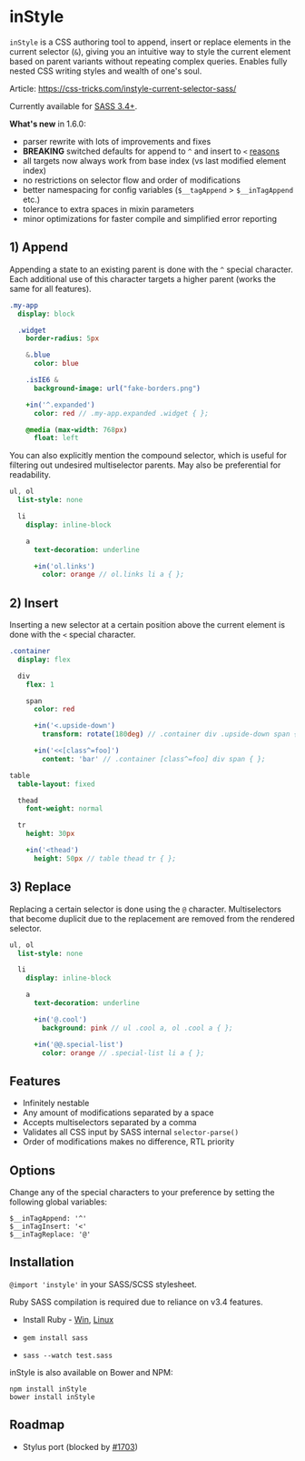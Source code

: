 # inStyle

`inStyle` is a CSS authoring tool to append, insert or replace elements in the current selector (`&`), giving you an intuitive way to style the current element based on parent variants without repeating complex queries. Enables fully nested CSS writing styles and wealth of one's soul.  

Article: https://css-tricks.com/instyle-current-selector-sass/

Currently available for [SASS 3.4+](src/instyle.sass).

**What's new** in 1.6.0:
- parser rewrite with lots of improvements and fixes
- **BREAKING** switched defaults for append to `^` and insert to `<` [reasons](//link)
- all targets now always work from base index (vs last modified element index)
- no restrictions on selector flow and order of modifications
- better namespacing for config variables (`$__tagAppend` > `$__inTagAppend` etc.)
- tolerance to extra spaces in mixin parameters
- minor optimizations for faster compile and simplified error reporting

## 1) Append

Appending a state to an existing parent is done with the `^` special character. Each additional use of this character targets a higher parent (works the same for all features).

```Sass
.my-app
  display: block

  .widget
    border-radius: 5px

    &.blue
      color: blue

    .isIE6 &
      background-image: url("fake-borders.png")

    +in('^.expanded')
      color: red // .my-app.expanded .widget { };

    @media (max-width: 768px)
      float: left
```

 You can also explicitly mention the compound selector, which is useful for filtering out undesired multiselector parents. May also be preferential for readability.

```Sass
ul, ol
  list-style: none

  li
    display: inline-block

    a
      text-decoration: underline

      +in('ol.links')
        color: orange // ol.links li a { };
```

## 2) Insert

Inserting a new selector at a certain position above the current element is done with the `<` special character.

```Sass
.container
  display: flex

  div
    flex: 1

    span
      color: red

      +in('<.upside-down')
        transform: rotate(180deg) // .container div .upside-down span { };

      +in('<<[class^=foo]')
        content: 'bar' // .container [class^=foo] div span { };
```

```Sass
table
  table-layout: fixed

  thead
    font-weight: normal

  tr
    height: 30px

    +in('<thead')
      height: 50px // table thead tr { };
```

## 3) Replace

Replacing a certain selector is done using the `@` character. Multiselectors that become duplicit due to the replacement are removed from the rendered selector.

```Sass
ul, ol
  list-style: none

  li
    display: inline-block

    a
      text-decoration: underline

      +in('@.cool')
        background: pink // ul .cool a, ol .cool a { };

      +in('@@.special-list')
        color: orange // .special-list li a { };
```
## Features

- Infinitely nestable
- Any amount of modifications separated by a space
- Accepts multiselectors separated by a comma
- Validates all CSS input by SASS internal `selector-parse()`
- Order of modifications makes no difference, RTL priority

## Options

Change any of the special characters to your preference by setting the following global variables:

`$__inTagAppend: '^'`  
`$__inTagInsert: '<'`  
`$__inTagReplace: '@'`

## Installation

`@import 'instyle'` in your SASS/SCSS stylesheet.

Ruby SASS compilation is required due to reliance on v3.4 features.

- Install Ruby - [Win](http://rubyinstaller.org/), [Linux](https://www.ruby-lang.org/en/documentation/installation/#package-management-systems)

- `gem install sass`

- `sass --watch test.sass`

inStyle is also available on Bower and NPM:

`npm install inStyle`  
`bower install inStyle`

## Roadmap

- Stylus port (blocked by [#1703](https://github.com/stylus/stylus/issues/1703))
